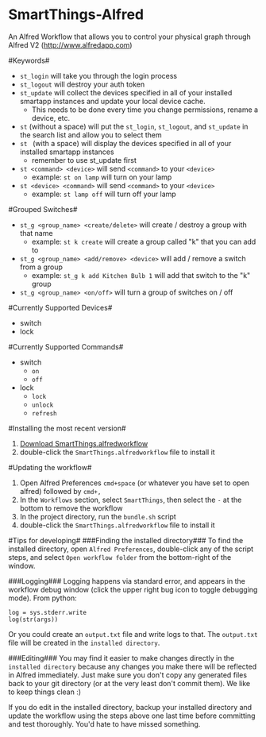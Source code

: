 SmartThings-Alfred
======================

An Alfred Workflow that allows you to control your physical graph through Alfred V2 (http://www.alfredapp.com)


#Keywords#
* `st_login` will take you through the login process
* `st_logout` will destroy your auth token
* `st_update` will collect the devices specified in all of your installed smartapp instances and update your local device cache. 
	- This needs to be done every time you change permissions, rename a device, etc.
* `st` (without a space) will put the `st_login`, `st_logout`, and `st_update` in the search list and allow you to select them
* `st ` (with a space)  will display the devices specified in all of your installed smartapp instances 
	- remember to use st_update first
* `st <command> <device>` will send `<command>` to your `<device>`
	- example: `st on lamp` will turn on your lamp
* `st <device> <command>` will send `<command>` to your `<device>`
	- example: `st lamp off` will turn off your lamp

#Grouped Switches#
* `st_g <group_name> <create/delete>` will create / destroy a group with that name
	- example: `st k create` will create a group called "k" that you can add to
* `st_g <group_name> <add/remove> <device>` will add / remove a switch from a group
	- example: `st_g k add Kitchen Bulb 1` will add that switch to the "k" group
* `st_g <group_name> <on/off>` will turn a group of switches on / off


#Currently Supported Devices#
* switch
* lock


#Currently Supported Commands#
* switch
	- `on`
	- `off`
* lock
	- `lock`
	- `unlock`
	- `refresh`


#Installing the most recent version#
1. [Download SmartThings.alfredworkflow](https://github.com/PhysicalGraph/SmartThings-Alfred/wiki/Downloads)
2. double-click the `SmartThings.alfredworkflow` file to install it


#Updating the workflow#
1. Open Alfred Preferences `cmd+space` (or whatever you have set to open alfred) followed by `cmd+,`
2. In the `Workflows` section, select `SmartThings`, then select the `-` at the bottom to remove the workflow
3. In the project directory, run the `bundle.sh` script
4. double-click the `SmartThings.alfredworkflow` file to install it


#Tips for developing#
###Finding the installed directory###
To find the installed directory, open `Alfred Preferences`, double-click any of the script steps, and select `Open workflow folder` from the bottom-right of the window.

###Logging###
Logging happens via standard error, and appears in the workflow debug window (click the upper right bug icon to toggle debugging mode). From python:
```
log = sys.stderr.write
log(str(args))

```
Or you could create an `output.txt` file and write logs to that. The `output.txt` file will be created in the `installed directory`.

###Editing###
You may find it easier to make changes directly in the `installed directory` because any changes you make there will be reflected in Alfred immediately. Just make sure you don't copy any generated files back to your git directory (or at the very least don't commit them). We like to keep things clean :)  
  
If you do edit in the installed directory, backup your installed directory and update the workflow using the steps above one last time before committing and test thoroughly. You'd hate to have missed something.
